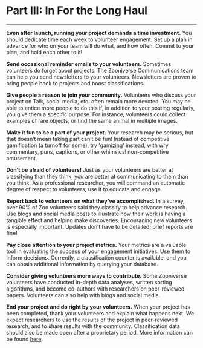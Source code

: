 # Part III: In For the Long Haul

----------

__Even after launch, running your project demands a time investment.__ You should dedicate time each week to volunteer engagement. Set up a plan in advance for who on your team will do what, and how often. Commit to your plan, and hold each other to it!

__Send occasional reminder emails to your volunteers.__ Sometimes volunteers do forget about projects. The Zooniverse Communications team can help you send newsletters to your volunteers. Newsletters are proven to bring people back to projects and boost classifications.

__Give people a reason to join your community.__ Volunteers who discuss your project on Talk, social media, etc. often remain more devoted. You may be able to entice more people to do this if, in addition to your posting regularly, you give them a specific purpose. For instance, volunteers could collect examples of rare objects, or find the same animal in multiple images.

__Make it fun to be a part of your project.__ Your research may be serious, but that doesn’t mean taking part can’t be fun! Instead of competitive gamification (a turnoff for some), try 'gamizing' instead, with wry commentary, puns, captions, or other whimsical non-competitive amusement.

__Don’t be afraid of volunteers!__ Just as your volunteers are better at classifying than they think, you are better at communicating to them than you think. As a professional researcher, you will command an automatic degree of respect to volunteers; use it to educate and engage.

__Report back to volunteers on what they’ve accomplished.__ In a survey, over 90&#37; of Zoo volunteers said they classify to help advance research. Use blogs and social media posts to illustrate how their work is having a tangible effect and helping make discoveries. Encouraging new volunteers is especially important. Updates don’t have to be detailed; brief reports are fine!

__Pay close attention to your project metrics.__ Your metrics are a valuable tool in evaluating the success of your engagement initiatives. Use them to inform decisions. Currently, a classification counter is available, and you can obtain additional information by querying your database.

__Consider giving volunteers more ways to contribute.__ Some Zooniverse volunteers have conducted in-depth data analyses, written sorting algorithms, and become co-authors with researchers on peer-reviewed papers. Volunteers can also help with blogs and social media.

__End your project and do right by your volunteers.__ When your project has been completed, thank your volunteers and explain what happens next. We expect researchers to use the results of the project in peer-reviewed research, and to share results with the community. Classification data should also be made open after a proprietary period. More information can be found [here](../getting-started/lab-policies.md).
